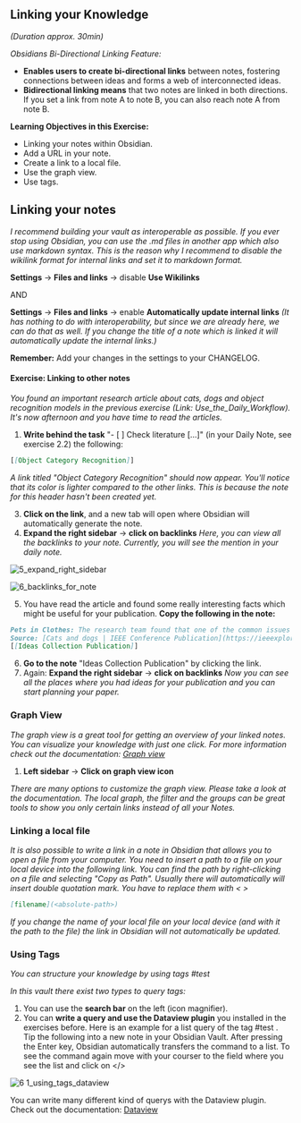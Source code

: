 ## Linking your Knowledge
*(Duration approx. 30min)*

*Obsidians Bi-Directional Linking Feature:*
- **Enables users to create bi-directional links** between notes, fostering connections between ideas and forms a web of interconnected ideas.
- **Bidirectional linking means** that two notes are linked in both directions. If you set a link from note A to note B, you can also reach note A from note B. 

**Learning Objectives in this Exercise:**
- Linking your notes within Obsidian.
- Add a URL in your note.
- Create a link to a local file.
- Use the graph view.
- Use tags.

## Linking your notes

*I recommend building your vault as interoperable as possible. If you ever stop using Obsidian, you can use the .md files in another app which also use markdown syntax. This is the reason why I recommend to disable the wikilink format for internal links and set it to markdown format.*

**Settings** → **Files and links** → disable **Use Wikilinks** 

AND 

**Settings** → **Files and links** → enable **Automatically update internal links** 
*(It has nothing to do with interoperability, but since we are already here, we can do that as well. If you change the title of a note which is linked it will automatically update the internal links.)*

**Remember:** Add your changes in the settings to your CHANGELOG.
#### Exercise: Linking to other notes

*You found an important research article about cats, dogs and object recognition models in the previous exercise (Link: Use_the_Daily_Workflow). It's now afternoon and you have time to read the articles.*

1. **Write behind the task** "- [ ] Check literature [...]" (in your Daily Note, see exercise 2.2) the following:
```markdown 
[[Object Category Recognition]]
```
  *A link titled "Object Category Recognition" should now appear. You'll notice that its color is lighter compared to the other links. This is because the note for this header hasn't been created yet.*

3. **Click on the link**, and a new tab will open where Obsidian will automatically generate the note.
4. **Expand the right sidebar** → **click on backlinks** *Here, you can view all the backlinks to your note. Currently, you will see the mention in your daily note.*

![5_expand_right_sidebar](https://github.com/user-attachments/assets/3cd8e55e-9b86-4280-bada-87cb2a42969c)

![6_backlinks_for_note](https://github.com/user-attachments/assets/2ca37f3a-0cff-49b6-8985-0d20c93d3836)


5. You have read the article and found some really interesting facts which might be useful for your publication. **Copy the following in the note:**
```markdown
Pets in Clothes: The research team found that one of the common issues with the images collected for their dataset was pets wearing clothes. The article mentions that images of pets dressed up were often discarded, which implies that while some owners may enjoy dressing their pets, it complicates the task of accurately identifying their breed. 
Source: [Cats and dogs | IEEE Conference Publication](https://ieeexplore.ieee.org/abstract/document/6248092) 
[[Ideas Collection Publication]]
```
6. **Go to the note** "Ideas Collection Publication" by clicking the link.
7. Again: **Expand the right sidebar** → **click on backlinks** *Now you can see all the places where you had ideas for your publication and you can start planning your paper.*

### Graph View

*The graph view is a great tool for getting an overview of your linked notes. You can visualize your knowledge with just one click. For more information check out the documentation: [Graph view](https://help.obsidian.md/plugins/graph)*

1. **Left sidebar** → **Click on graph view icon**

*There are many options to customize the graph view. Please take a look at the documentation. The local graph, the filter and the groups can be great tools to show you only certain links instead of all your Notes.*

### Linking a local file

*It is also possible to write a link in a note in Obsidian that allows you to open a file from your computer. You need to insert a path to a file on your local device into the following link. You can find the path by right-clicking on a file and selecting "Copy as Path". Usually there will automatically will insert double quotation mark. You have to replace them with <  >*

```markdown
[filename](<absolute-path>)
```

*If you change the name of your local file on your local device (and with it the path to the file) the link in Obsidian will not automatically be updated.*

### Using Tags

*You can structure your knowledge by using tags #test*

*In this vault there exist two types to query tags:*
1. You can use the **search bar** on the left (icon magnifier).
2. You can **write a query and use the Dataview plugin** you installed in the exercises before. Here is an example for a list query of the tag #test . Tip the following into a new note in your Obsidian Vault. After pressing the Enter key, Obsidian automatically transfers the command to a list. To see the command again move with your courser to the field where you see the list and click on </>

![6 1_using_tags_dataview](https://github.com/user-attachments/assets/07b59fa9-6754-4299-82f0-96fdc5375dd9)

You can write many different kind of querys with the Dataview plugin. Check out the documentation: [Dataview](https://blacksmithgu.github.io/obsidian-dataview/)

